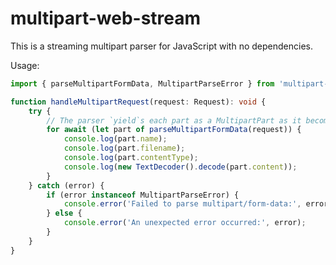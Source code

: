 # multipart-web-stream

This is a streaming multipart parser for JavaScript with no dependencies.

Usage:

```typescript
import { parseMultipartFormData, MultipartParseError } from 'multipart-web-stream';

function handleMultipartRequest(request: Request): void {
	try {
		// The parser `yield`s each part as a MultipartPart as it becomes available.
		for await (let part of parseMultipartFormData(request)) {
			console.log(part.name);
			console.log(part.filename);
			console.log(part.contentType);
			console.log(new TextDecoder().decode(part.content));
		}
	} catch (error) {
		if (error instanceof MultipartParseError) {
			console.error('Failed to parse multipart/form-data:', error.message);
		} else {
			console.error('An unexpected error occurred:', error);
		}
	}
}
```
